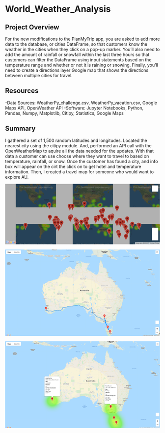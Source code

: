 # World_Weather_Analysis

## Project Overview
For the new modifications to the PlanMyTrip app, you are asked to add more data to the database, or cities DataFrame, so that customers know the weather in the cities when they click on a pop-up marker. You’ll also need to add the amount of rainfall or snowfall within the last three hours so that customers can filter the DataFrame using input statements based on the temperature range and whether or not it is raining or snowing. Finally, you’ll need to create a directions layer Google map that shows the directions between multiple cities for travel.

## Resources
 -Data Sources: WeatherPy_challenge.csv, WeatherPy_vacation.csv, Google Maps API, OpenWeather API
 -Software: Jupyter Notebooks, Python, Pandas, Numpy, Matplotlib, Citipy, Statistics, Google Maps

## Summary
I gathered a set of 1,500 random latitudes and longitudes. Located the nearest city using the citipy module. And, performed an API call with the OpenWeatherMap to aquire all the data needed for the updates.
With that data a customer can use choose where they want to travel to based on temperature, rainfall, or snow.
Once the customer has found a city, and info box will appear on the cirt the click on to get hotel and temperature information.
Then, I created a travel map for someone who would want to explore AU.

![Pic1](https://github.com/jugvirpabla/World_Weather_Analysis/blob/master/weather_data/WeatherPy_vacation_map.png.png)

![Pic2](https://github.com/jugvirpabla/World_Weather_Analysis/blob/master/weather_data/WeatherPy_travel_map.png)

![Pic3](https://github.com/jugvirpabla/World_Weather_Analysis/blob/master/weather_data/WeatherPy_travel_map_markers.png)
